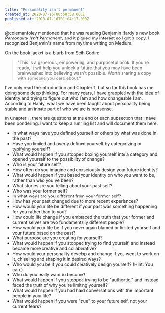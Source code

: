 ```yaml
---
title: "Personality isn't permanent"
created_at: 2020-07-16T00:50:58.000Z
published_at: 2020-07-16T01:04:17.000Z
---
```

@colemanfoley mentioned that he was reading Benjamin Hardy's new book _Personality Isn't Permanent_, and it piqued my interest so I got a copy. I recognized Benjamin's name from my time writing on Medium.

On the book jacket is a blurb from Seth Godin:

> "This is a generous, empowering, and purposeful book. If you're ready, it will help you unlock a future that you may have been brainwashed into believing wasn't possible. Worth sharing a copy with someone you care about."

I've only read the introduction and Chapter 1, but so far this book has me doing some deep thinking. For many years, I have grappled with the idea of identity and trying to figure out who I am and how changeable I am. According to Hardy, what we have been taught about personality being stable and an innate part of who we are is nonsense.

In Chapter 1, there are questions at the end of each subsection that I have been pondering. I want to keep a running list and will document them here. 

*   In what ways have you defined yourself or others by what was done in the past?
*   Have you limited and overly defined yourself by categorizing or typifying yourself?
*   What would happen if you stopped boxing yourself into a category and opened yourself to the possibility of change?
*   Who is your future self?
*   How often do you imagine and consciously design your future identity?
*   What would happen if you based your identity on who you want to be, rather than who you've been?
*   What stories are you telling about your past self?
*   Who was your former self?
*   In what ways are you different from your former self?
*   How has your past changed due to more recent experiences?
*   How would your life be different if your past was something happening for you rather than to you?
*   How could life change if you embraced the truth that your former and current selves are two fundamentally different people?
*   How would your life be if you never again blamed or limited yourself and your future based on the past?
*   What purpose are you creating for yourself?
*   What would happen if you stopped trying to find yourself, and instead became more creative and collaborative?
*   How would your personality develop and change if you went to work on it, chiseling and shaping it in desired ways?
*   Who would you be if you could creatively design yourself? (Hint: You can.)
*   Who do you really want to become?
*   What would happen if you stopped trying to be "authentic," and instead faced the truth of why you're limiting yourself?
*   What would happen if you had hard conversations with the important people in your life?
*   What would happen if you were "true" to your future self, not your current fears?
